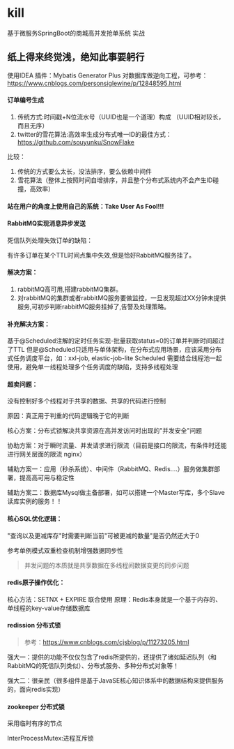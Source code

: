 # kill
基于微服务SpringBoot的商城高并发抢单系统  实战

## 纸上得来终觉浅，绝知此事要躬行

使用IDEA 插件：Mybatis Generator Plus 对数据库做逆向工程，可参考：https://www.cnblogs.com/personsiglewine/p/12848595.html

#### 订单编号生成
1. 传统方式:时间戳+N位流水号（UUID也是一个道理）构成 （UUID相对较长，而且无序）
2. twitter的雪花算法:高效率生成分布式唯一ID的最佳方式：https://github.com/souyunku/SnowFlake

比较：
1. 传统的方式要么太长，没法排序，要么依赖中间件
2. 雪花算法（整体上按照时间自增排序，并且整个分布式系统内不会产生ID碰撞，高效率）

#### 站在用户的角度上使用自己的系统：Take User As Fool!!!

#### RabbitMQ实现消息异步发送 
死信队列处理失效订单的缺陷：

有许多订单在某个TTL时间点集中失效,但是恰好RabbitMQ服务挂了。

#### 解决方案：
1. rabbitMQ高可用,搭建rabbitMQ集群。
2. 对rabbitMQ的集群或者rabbitMQ服务要做监控，一旦发现超过XX分钟未提供服务,可初步判断rabbitMQ服务挂掉了,告警及处理策略。

#### 补充解决方案：

基于@Scheduled注解的定时任务实现-批量获取status=0的订单并判断时间超过了TTL
但是@Scheduled只适用与单体架构，在分布式应用场景，应该采用分布式任务调度平台，如：xxl-job, elastic-job-lite
Scheduled 需要结合线程池一起使用，避免单一线程处理多个任务调度的缺陷，支持多线程处理

#### 超卖问题：
没有控制好多个线程对于共享的数据、共享的代码进行控制

原因：真正用于判重的代码逻辑晚于它的判断

核心方案：分布式锁解决共享资源在高并发访问时出现的"并发安全"问题

协助方案：对于瞬时流量、并发请求进行限流（目前是接口的限流，有条件时还能进行网关层面的限流 nginx）

辅助方案一：应用（秒杀系统）、中间件（RabbitMQ、Redis....）服务做集群部署，提高高可用与稳定性

辅助方案二：数据库Mysql做主备部署，如可以搭建一个Master写库，多个Slave读库实例的服务！！
       
#### 核心SQL优化逻辑：
"查询以及更减库存"时需要判断当前"可被更减的数量"是否仍然还大于0

参考单例模式双重检查机制增强数据同步性

> 并发问题的本质就是共享数据在多线程间数据变更的同步问题

#### redis原子操作优化：
核心方法：SETNX + EXPIRE  联合使用
原理：Redis本身就是一个基于内存的、单线程的key-value存储数据库

#### redission 分布式锁
> 参考：https://www.cnblogs.com/cjsblog/p/11273205.html

强大一：提供的功能不仅仅包含了redis所提供的，还提供了诸如延迟队列（和RabbitMQ的死信队列类似）、分布式服务、多种分布式对象等！

强大二：很亲民（很多组件是基于JavaSE核心知识体系中的数据结构来提供服务的，面向redis实现）

#### zookeeper 分布式锁

采用临时有序的节点

InterProcessMutex:进程互斥锁











